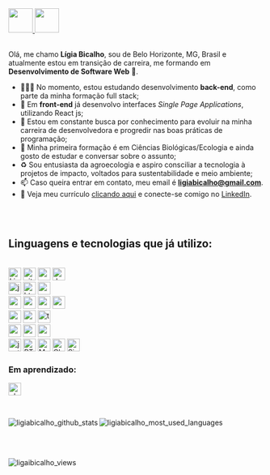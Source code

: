 <a href="https://github.com/ligiabicalho" target="_blank">
  <img src="https://cdn.iconscout.com/icon/free/png-256/github-108-438008.png" width="48px" height="48px">
</a> 
<a href="https://www.linkedin.com/in/ligiabicalho/" target="_blank">
  <img src="https://i.ibb.co/Kx2GSrT/linkedin.png" width="48px" height="48px">
</a>
<br />
<br />

Olá, me chamo **Lígia Bicalho**, sou de Belo Horizonte, MG, Brasil e atualmente estou em transição de carreira, me formando em **Desenvolvimento de Software Web** 🚀. 

- 👨🏽‍💻 No momento, estou estudando desenvolvimento **back-end**, como parte da minha formação full stack;
- :high_brightness: Em **front-end** já desenvolvo interfaces _Single Page Applications_, utilizando React js; 
- :brain: Estou em constante busca por conhecimento para evoluir na minha carreira de desenvolvedora e 
  progredir nas boas práticas de programação;
- 🌱 Minha primeira formação é em Ciências Biológicas/Ecologia e ainda gosto de estudar e conversar sobre o assunto;
- :recycle: Sou entusiasta da agroecologia e aspiro consciliar a tecnologia à projetos de impacto, voltados para sustentabilidade e meio ambiente;
- 📫 Caso queira entrar em contato, meu email é **ligiabicalho@gmail.com**.
- 📝 Veja meu currículo <a href="https://gitconnected.com/ligiabicalho/resume" target="_blank">clicando aqui</a> e conecte-se comigo no <a href="https://www.linkedin.com/in/ligiabicalho/" target="_blank">LinkedIn</a>.

<br />
<br />

## Linguagens e tecnologias que já utilizo:  

<br> 
<div id="tools"> 
  <img src="https://img.shields.io/badge/-Linux-1C1C1C?logo=Linux&logoColor=FCC624" alt="Linux" height="25px">
  <img src="https://img.shields.io/badge/-Git-1C1C1C?logo=git&logoColor=F05032" alt="git" height="25px">
  <img src="https://img.shields.io/badge/-NPM-1C1C1C?logo=npm&logoColor=CB3837" alt="npm" height="25px">
  <img src="https://img.shields.io/badge/-Docker-1C1C1C?logo=docker&logoColor=2496ED" alt="docker" height="25px">
</div>

<div id="fundamentos-desenvolvimento-web">
  <img src="https://img.shields.io/badge/-JavaScript-1C1C1C?logo=javascript&logoColor=eed718" alt="javascript" height="25px"> 
  <img src="https://img.shields.io/badge/-HTML5-1C1C1C?logo=html5&logoColor=E34F26" alt="html5" height="25px"> 
  <img src="https://img.shields.io/badge/-CSS3-1C1C1C?logo=css3&logoColor=1572B6" alt="css3"height="25px"> 
</div>

<div id="front-end">
<img src="https://img.shields.io/badge/-React_Js-1C1C1C?logo=react&logoColor=61DAFB" alt="react" height="25px"> 
<img src="https://img.shields.io/badge/-React_Hooks-1C1C1C?logo=react&logoColor=61DAFB" alt="react" height="25px"> 
<img src="https://img.shields.io/badge/-React_Router-1C1C1C?logo=react-router&logoColor=CA4245" alt="react_router" height="25px">
<img src="https://img.shields.io/badge/-Redux-1C1C1C?logo=redux&logoColor=764ABC" alt="redux" height="25px"> 
</div>

<div id="back-end">
  <img src="https://img.shields.io/badge/-Node.js-1C1C1C?logo=Node.js&logoColor=3C873A" alt="nodeJS" height="25px">
  <img src="https://img.shields.io/badge/-Express-1C1C1C?logo=express&logoColor=fff" alt="express" height="25px">
  <img src="https://img.shields.io/badge/-TypeScript-1C1C1C?logo=typescript&logoColor=3178C6" alt="typescript" height="25px">
</div>

<div id="data-base">
  <img src="https://img.shields.io/badge/-MySQL-1C1C1C?logo=mysql&logoColor=4479A1" alt="mysql" height="25px">
  <img src="https://img.shields.io/badge/-Sequelize-1C1C1C?logo=sequelize&logoColor=#52B0E7" alt="sequelize" height="25px">
  <img src="https://img.shields.io/badge/-MongoDB-1C1C1C?logo=mongodb&logoColor=47A248" alt="mongodb" height="25px">
</div>

<div id="testes">
  <img src="https://img.shields.io/badge/-Jest-1C1C1C?logo=jest&logoColor=C21325" alt="jest" height="25px"> 
  <img src="https://img.shields.io/badge/-Testing%20Library-1C1C1C?logo=testing-library&logoColor=E33332" alt="RTL" height="25px">
  <img src="https://img.shields.io/badge/-Mocha-1C1C1C?logo=Mocha&logoColor=8D6748" alt="Mocha" height="25px">
  <img src="https://img.shields.io/badge/-Chai-1C1C1C?logo=Chai&logoColor=A30701" alt="Chai" height="25px">
  <img src="https://img.shields.io/badge/-Sinon-1C1C1C?logo=Sinon&logoColor=8D6748" alt="Sinon" height="25px">
</div>

### Em aprendizado:

<p> 
  <img src="https://img.shields.io/badge/-Python-1C1C1C?logo=python&logoColor=3776AB" alt="phyton" height="25px">   
</p>
<br>
<p>
  <img align="left" src="https://github-readme-stats.vercel.app/api?username=ligiabicalho&repo=github-readme-stats&count_private=true&show_icons=true&theme=vision-friendly-dark&include_all_commits=true" alt="ligiabicalho_github_stats" />
</p>
<p>
  <img align="center" src="https://github-readme-stats.vercel.app/api/top-langs/?username=ligiabicalho&theme=vision-friendly-dark&layout=compact" alt="ligiabicalho_most_used_languages" />
</p>



<br>
<br>

<p align="left"> <img src="https://komarev.com/ghpvc/?username=ligiabicalho" alt="ligaibicalho_views" /> </p>
